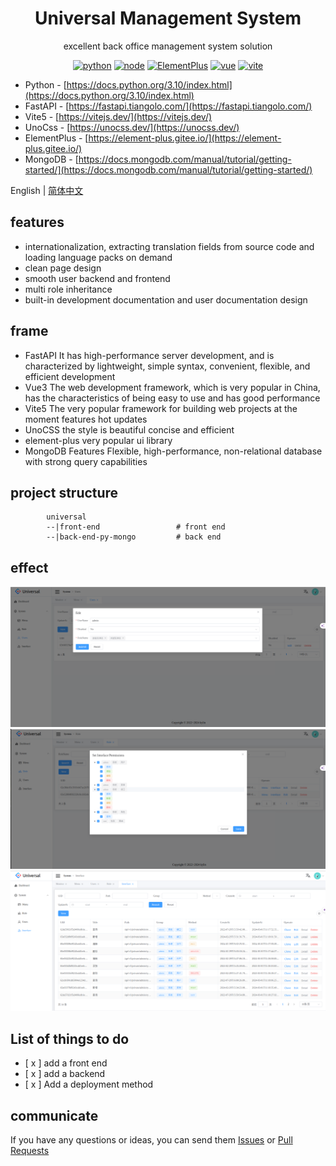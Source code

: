 <div align="center"><h1>Universal Management System</h1></div>

<div align="center">

excellent back office management system solution

[![python](https://img.shields.io/badge/python-3.10.x-blue.svg?style=flat-square)](https://docs.python.org/3.10/index.html)
[![node](https://img.shields.io/badge/node-20.x.x-orange.svg?style=flat-square)](https://nodejs.org/en)
[![ElementPlus](https://img.shields.io/badge/ElementPlus-2.5.x-brightgreen.svg?style=flat-square)](https://element-plus.gitee.io/)
[![vue](https://img.shields.io/badge/vue-3.x-orange.svg?style=flat-square)](https://vuejs.org/)
[![vite](https://img.shields.io/badge/vite-5.x-orange.svg?style=flat-square)](https://2x.antdv.com/docs/vue/introduce)

</div>

- Python - [https://docs.python.org/3.10/index.html](https://docs.python.org/3.10/index.html)
- FastAPI - [https://fastapi.tiangolo.com/](https://fastapi.tiangolo.com/)
- Vite5 - [https://vitejs.dev/](https://vitejs.dev/)
- UnoCss - [https://unocss.dev/](https://unocss.dev/)
- ElementPlus - [https://element-plus.gitee.io/](https://element-plus.gitee.io/)
- MongoDB - [https://docs.mongodb.com/manual/tutorial/getting-started/](https://docs.mongodb.com/manual/tutorial/getting-started/)

 
English | [简体中文](./README-zh_CN.md)

## features

- internationalization, extracting translation fields from source code and loading language packs on demand
- clean page design
- smooth user backend and frontend
- multi role inheritance
- built-in development documentation and user documentation design

## frame

 - FastAPI It has high-performance server development, and is characterized by lightweight, simple syntax, convenient, flexible, and efficient development
 - Vue3 The web development framework, which is very popular in China, has the characteristics of being easy to use and has good performance
 - Vite5 The very popular framework for building web projects at the moment features hot updates
 - UnoCSS the style is beautiful concise and efficient
 - element-plus very popular ui library
 - MongoDB Features Flexible, high-performance, non-relational database with strong query capabilities
 
## project structure  

```
        universal  
        --|front-end                 # front end
        --|back-end-py-mongo         # back end
```

## effect
![1.png](resource/1.png)
![2.png](resource/2.png)
![3.png](resource/3.png)

## List of things to do


- [ x ] add a front end
- [ x ] add a backend
- [ x ] Add a deployment method

## communicate

If you have any questions or ideas, you can send them [Issues]() or [Pull Requests]()